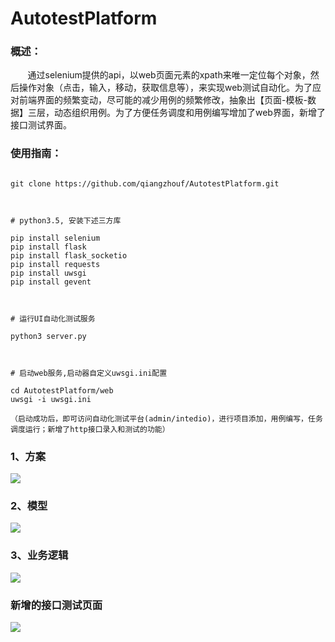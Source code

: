 # AutotestPlatform
### 概述：
        通过selenium提供的api，以web页面元素的xpath来唯一定位每个对象，然后操作对象（点击，输入，移动，获取信息等），来实现web测试自动化。为了应对前端界面的频繁变动，尽可能的减少用例的频繁修改，抽象出【页面-模板-数据】三层，动态组织用例。为了方便任务调度和用例编写增加了web界面，新增了接口测试界面。
        

### 使用指南：
<pre><code>
git clone https://github.com/qiangzhouf/AutotestPlatform.git

</pre></code>
<pre><code>
# python3.5, 安装下述三方库

pip install selenium
pip install flask
pip install flask_socketio
pip install requests
pip install uwsgi
pip install gevent

</code></pre>
<pre><code>
# 运行UI自动化测试服务

python3 server.py

</code></pre>
<pre><code>
# 启动web服务,启动器自定义uwsgi.ini配置

cd AutotestPlatform/web
uwsgi -i uwsgi.ini

（启动成功后，即可访问自动化测试平台(admin/intedio)，进行项目添加，用例编写，任务调度运行；新增了http接口录入和测试的功能）
</code></pre>

### 1、方案
![](https://github.com/qiangzhouf/AutotestPlatform/raw/master/doc/1.png)
### 2、模型
![](https://github.com/qiangzhouf/AutotestPlatform/raw/master/doc/2.png)
### 3、业务逻辑
![](https://github.com/qiangzhouf/AutotestPlatform/raw/master/doc/3.png)


### 新增的接口测试页面
![](https://github.com/qiangzhouf/AutotestPlatform/raw/master/doc/4.png)
